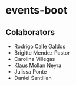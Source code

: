 # events-boot

## Colaborators 

- Rodrigo Calle Galdos
- Brigitte Mendez Pastor
- Carolina Villegas
- Klaus Mollan Neyra
- Julissa Ponte
- Daniel Santillan
